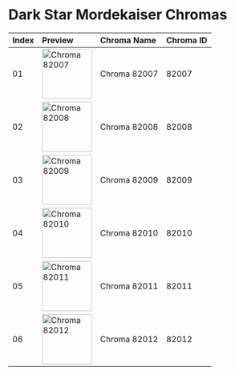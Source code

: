 # Dark Star Mordekaiser Chromas

| Index | Preview | Chroma Name | Chroma ID |
|:---|:---|:---|:---|
| 01 | <img src='https://raw.communitydragon.org/latest/plugins/rcp-be-lol-game-data/global/default/v1/champion-chroma-images/82/82007.png' alt='Chroma 82007' width='100'> | Chroma 82007 | 82007 |
| 02 | <img src='https://raw.communitydragon.org/latest/plugins/rcp-be-lol-game-data/global/default/v1/champion-chroma-images/82/82008.png' alt='Chroma 82008' width='100'> | Chroma 82008 | 82008 |
| 03 | <img src='https://raw.communitydragon.org/latest/plugins/rcp-be-lol-game-data/global/default/v1/champion-chroma-images/82/82009.png' alt='Chroma 82009' width='100'> | Chroma 82009 | 82009 |
| 04 | <img src='https://raw.communitydragon.org/latest/plugins/rcp-be-lol-game-data/global/default/v1/champion-chroma-images/82/82010.png' alt='Chroma 82010' width='100'> | Chroma 82010 | 82010 |
| 05 | <img src='https://raw.communitydragon.org/latest/plugins/rcp-be-lol-game-data/global/default/v1/champion-chroma-images/82/82011.png' alt='Chroma 82011' width='100'> | Chroma 82011 | 82011 |
| 06 | <img src='https://raw.communitydragon.org/latest/plugins/rcp-be-lol-game-data/global/default/v1/champion-chroma-images/82/82012.png' alt='Chroma 82012' width='100'> | Chroma 82012 | 82012 |
